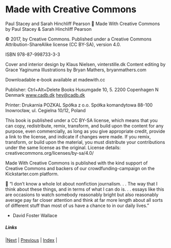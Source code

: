 # Made with Creative Commons

Paul Stacey and Sarah Hinchliff Pearson

Made With Creative Commons
by Paul Stacey & Sarah Hinchliff Pearson

© 2017, by Creative Commons.
Published under a Creative Commons Attribution-ShareAlike license (CC BY-SA), version 4.0.

ISBN 978-87-998733-3-3

Cover and interior design by Klaus Nielsen, vinterstille.dk
Content editing by Grace Yaginuma
Illustrations by Bryan Mathers, bryanmathers.com

Downloadable e-book available at madewith.cc

Publisher:
Ctrl+Alt+Delete Books
Husumgade 10, 5.
2200 Copenhagen N
Denmark
www.cadb.dk
hey@cadb.dk

Printer: 
Drukarnia POZKAL Spółka z o.o. Spółka komandytowa
88-100 Inowrocław, 
ul. Cegielna 10/12,
Poland

This book is published under a CC BY-SA license, which means that you can copy, redistribute, remix, transform, and build upon the content for any purpose, even commercially, as long as you give appropriate credit, provide a link to the license, and indicate if changes were made. If you remix, transform, or build upon the material, you must distribute your contributions under the same license as the original. License details: creativecommons.org/licenses/by-sa/4.0/

Made With Creative Commons is published with the kind support of Creative Commons and backers of our crowdfunding-campaign on the Kickstarter.com platform.


“I don’t know a whole lot about nonfiction journalism. . . The way that I think about these things, and in terms of what I can do is. . . essays like this are occasions to watch somebody reasonably bright but also reasonably average pay far closer attention and think at far more length about all sorts of different stuff than most of us have a chance to in our daily lives.”

- David Foster Wallace

##### Links
|[Next](foreword.md) | [Previous](index.md) |  [Index](index.md) |